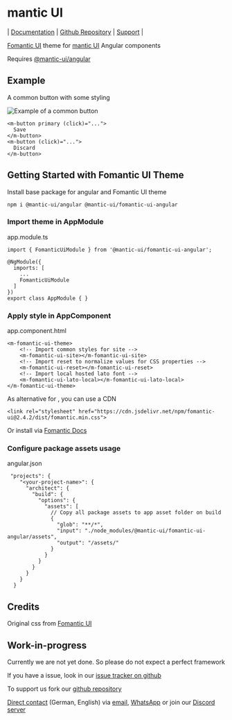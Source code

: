 # mantic UI

| [Documentation](https://mantic-ui.ky-programming.de/semantic) | [Github Repository](https://github.com/KY-Programming/mantic-ui) | [Support](https://support.ky-programming.de/) |

[Fomantic UI](https://fomantic-ui.com/) theme for [mantic UI](https://www.npmjs.com/package/@mantic-ui/angular) Angular components

Requires [@mantic-ui/angular](https://www.npmjs.com/package/@mantic-ui/angular)

## Example
A common button with some styling

![Example of a common button](https://github.com/KY-Programming/mantic-ui/blob/master/projects/mantic-ui/example.png?raw=true)

````
<m-button primary (click)="...">
  Save
</m-button>
<m-button (click)="...">
  Discard
</m-button>
````

## Getting Started with Fomantic UI Theme
Install base package for angular and Fomantic UI theme

```
npm i @mantic-ui/angular @mantic-ui/fomantic-ui-angular 
```

### Import theme in AppModule
app.module.ts
```
import { FomanticUiModule } from '@mantic-ui/fomantic-ui-angular';

@NgModule({
  imports: [
    ...
    FomanticUiModule
  ]
})
export class AppModule { }
```

### Apply style in AppComponent
app.component.html
```
<m-fomantic-ui-theme>
    <!-- Import common styles for site -->
    <m-fomantic-ui-site></m-fomantic-ui-site>
    <!-- Import reset to normalize values for CSS properties -->
    <m-fomantic-ui-reset></m-fomantic-ui-reset>
    <!-- Import local hosted lato font -->
    <m-fomantic-ui-lato-local></m-fomantic-ui-lato-local>
</m-fomantic-ui-theme>
```
As alternative for <m-fomantic-ui-theme>, you can use a CDN
```
<link rel="stylesheet" href="https://cdn.jsdelivr.net/npm/fomantic-ui@2.4.2/dist/fomantic.min.css">
```
Or install via [Fomantic Docs](https://fomantic-ui.com/introduction/getting-started.html)

### Configure package assets usage
angular.json
```
 "projects": {
    "<your-project-name>": {
      "architect": {
        "build": {
          "options": {
            "assets": [
              // Copy all package assets to app asset folder on build
              {
                "glob": "**/*",
                "input": "./node_modules/@mantic-ui/fomantic-ui-angular/assets",
                "output": "/assets/"
              }
            }
          }
        }
      }
    }
  }
```

## Credits
Original css from [Fomantic UI](https://fomantic-ui.com/)

## Work-in-progress
Currently we are not yet done. So please do not expect a perfect framework

If you have a issue, look in our [issue tracker on github](https://github.com/KY-Programming/mantic-ui/issues)

To support us fork our [github repository](https://github.com/KY-Programming/mantic-ui)

[Direct contact](https://support.ky-programming.de/) (German, English) via [email](https://mail.support.ky-programming.de/), [WhatsApp](https://whatsapp.support.ky-programming.de/) or join our [Discord server](https://discord.mantic-ui.ky-programming.de/)
